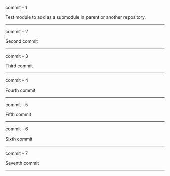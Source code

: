 commit - 1

Test module to add as a submodule in parent or another repository.

---------------------------------------------------------
commit - 2

Second commit

---------------------------------------------------------
commit - 3

Third commit

---------------------------------------------------------
commit - 4

Fourth commit

---------------------------------------------------------
commit - 5

Fifth commit

---------------------------------------------------------
commit - 6

Sixth commit

---------------------------------------------------------
commit - 7

Seventh commit

---------------------------------------------------------
